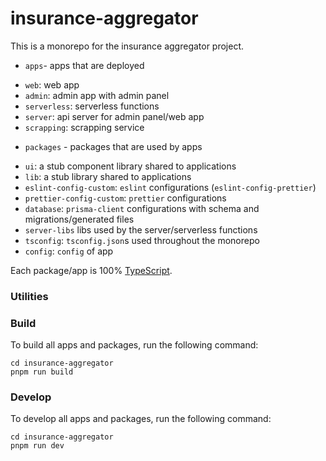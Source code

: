 # insurance-aggregator

This is a monorepo for the insurance aggregator project.

+ `apps`- apps that are deployed

- `web`: web app
- `admin`: admin app with admin panel
- `serverless`: serverless functions
- `server`: api server for admin panel/web app
- `scrapping`: scrapping service

+ `packages` - packages that are used by apps

- `ui`: a stub component library shared to applications
- `lib`: a stub library shared to applications
- `eslint-config-custom`: `eslint` configurations (`eslint-config-prettier`)
- `prettier-config-custom`: `prettier` configurations
- `database`: `prisma-client` configurations with schema and migrations/generated files
- `server-libs` libs used by the server/serverless functions
- `tsconfig`: `tsconfig.json`s used throughout the monorepo
- `config`: `config` of app

Each package/app is 100% [TypeScript](https://www.typescriptlang.org/).

### Utilities

### Build

To build all apps and packages, run the following command:

```
cd insurance-aggregator
pnpm run build
```

### Develop

To develop all apps and packages, run the following command:

```
cd insurance-aggregator
pnpm run dev
```
